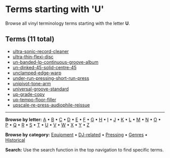 # Terms starting with 'U'

Browse all vinyl terminology terms starting with the letter **U**.

## Terms (11 total)

- [ultra-sonic-record-cleaner](../terms/u/ultra-sonic-record-cleaner.md)
- [ultra-thin-flexi-disc](../terms/u/ultra-thin-flexi-disc.md)
- [un-banded-lp-continuous-groove-album](../terms/u/un-banded-lp-continuous-groove-album.md)
- [un-dinked-45-solid-centre-45](../terms/u/un-dinked-45-solid-centre-45.md)
- [unclamped-edge-warp](../terms/u/unclamped-edge-warp.md)
- [under-run-pressing-short-run-press](../terms/u/under-run-pressing-short-run-press.md)
- [unipivot-tone-arm](../terms/u/unipivot-tone-arm.md)
- [universal-groove-standard](../terms/u/universal-groove-standard.md)
- [up-grade-copy](../terms/u/up-grade-copy.md)
- [up-tempo-floor-filler](../terms/u/up-tempo-floor-filler.md)
- [upscale-re-press-audiophile-reissue](../terms/u/upscale-re-press-audiophile-reissue.md)


---

**Browse by letter:** [A](a.md) • [B](b.md) • [C](c.md) • [D](d.md) • [E](e.md) • [F](f.md) • [G](g.md) • [H](h.md) • [I](i.md) • [J](j.md) • [K](k.md) • [L](l.md) • [M](m.md) • [N](n.md) • [O](o.md) • [P](p.md) • [Q](q.md) • [R](r.md) • [S](s.md) • [T](t.md) • [U](u.md) • [V](v.md) • [W](w.md) • [X](x.md) • [Y](y.md) • [Z](z.md)

**Browse by category:** [Equipment](../tags/equipment.md) • [DJ-related](../tags/dj-related.md) • [Pressing](../tags/pressing.md) • [Genres](../tags/genres.md) • [Historical](../tags/historical.md)

**Search:** Use the search function in the top navigation to find specific terms.
